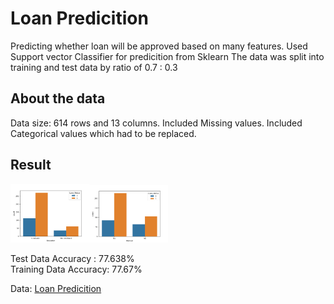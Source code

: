 <h1>Loan Predicition</h1>
Predicting whether loan will be approved based on many features.
Used Support vector Classifier for predicition from Sklearn
The data was split into training and test data by ratio of 0.7 : 0.3
<h2> About the data</h2>
Data size: 614 rows and 13 columns.
Included Missing values.
Included Categorical values which had to be replaced.
<h2> Result</h2>
<span><img style="width:25%"src="./img/Ed_Loan_status.png"><img style="width:25%" src="./img/Status_Loan.png"> </span>



Test Data Accuracy : 77.638%<br>
Training Data Accuracy: 77.67%

Data: <a href="https://www.kaggle.com/datasets/ninzaami/loan-predication/download?datasetVersionNumber=1">Loan Predicition</a>
